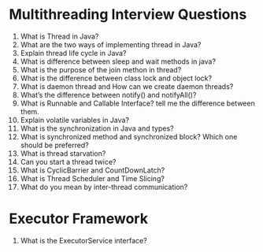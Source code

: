 # Multithreading Interview Questions
  1. What is Thread in Java?
  2. What are the two ways of implementing thread in Java?
  3. Explain thread life cycle in Java?
  4. What is difference between sleep and wait methods in java?
  5. What is the purpose of the join methon in thread?
  6. What is the difference between class lock and object lock?
  7. What is daemon thread and How can we create daemon threads?
  8. What’s the difference between notify() and notifyAll()?
  9. What is Runnable and Callable Interface? tell me the difference between them.
  10. Explain volatile variables in Java?
  11. What is the synchronization in Java and types?
  12. What is synchronized method and synchronized block? Which one should be preferred?
  13. What is thread starvation?
  14. Can you start a thread twice?
  15. What is CyclicBarrier and CountDownLatch?
  16. What is Thread Scheduler and Time Slicing?
  17. What do you mean by inter-thread communication?
 # Executor Framework
  1. What is the ExecutorService interface?
  
  

